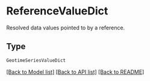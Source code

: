 # ReferenceValueDict

Resolved data values pointed to by a reference.

## Type
```python
GeotimeSeriesValueDict
```


[[Back to Model list]](../../../README.md#models-v1-link) [[Back to API list]](../../README.md#documentation-for-api-endpoints) [[Back to README]](../../README.md)
